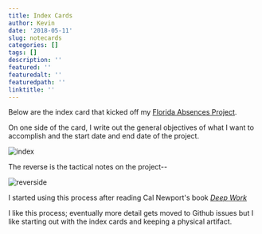 ```yaml
---
title: Index Cards
author: Kevin
date: '2018-05-11'
slug: notecards
categories: []
tags: []
description: ''
featured: ''
featuredalt: ''
featuredpath: ''
linktitle: ''
---
```


Below are the index card that kicked off my [Florida Absences Project]( https://tidydatabykwg57.shinyapps.io/flabsences/). 

On one side of the card, I write out the general objectives of what I want to accomplish and the start date and end date of the project. 


![index](img/index-card.jpg)

The reverse is the tactical notes on the project--

![reverside](/img/index-card-backside.jpg)


I started using this process after reading Cal Newport's book [*Deep Work*](http://calnewport.com/books/deep-work/)

I like this process; eventually more detail gets moved to Github issues but I like starting out with the index cards and keeping a physical artifact. 
